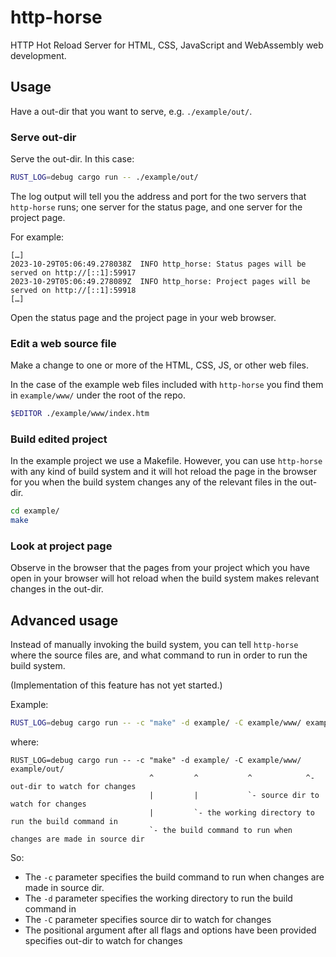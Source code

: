 # http-horse

HTTP Hot Reload Server for HTML, CSS, JavaScript and WebAssembly web development.

## Usage

Have a out-dir that you want to serve, e.g. `./example/out/`.

### Serve out-dir

Serve the out-dir. In this case:

```zsh
RUST_LOG=debug cargo run -- ./example/out/
```

The log output will tell you the address and port for the two servers that `http-horse` runs;
one server for the status page, and one server for the project page.

For example:

```text
[…]
2023-10-29T05:06:49.278038Z  INFO http_horse: Status pages will be served on http://[::1]:59917
2023-10-29T05:06:49.278089Z  INFO http_horse: Project pages will be served on http://[::1]:59918
[…]
```

Open the status page and the project page in your web browser.

### Edit a web source file

Make a change to one or more of the HTML, CSS, JS, or other web files.

In the case of the example web files included with `http-horse` you find them
in `example/www/` under the root of the repo.

```zsh
$EDITOR ./example/www/index.htm
```

### Build edited project

In the example project we use a Makefile. However, you can use `http-horse`
with any kind of build system and it will hot reload the page in the browser for
you when the build system changes any of the relevant files in the out-dir.

```zsh
cd example/
make
```

### Look at project page

Observe in the browser that the pages from your project which you have open
in your browser will hot reload when the build system makes relevant changes
in the out-dir.

## Advanced usage

Instead of manually invoking the build system, you can tell `http-horse`
where the source files are, and what command to run in order to run the build system.

(Implementation of this feature has not yet started.)

Example:

```zsh
RUST_LOG=debug cargo run -- -c "make" -d example/ -C example/www/ example/out/
```

where:

```text
RUST_LOG=debug cargo run -- -c "make" -d example/ -C example/www/ example/out/
                               ^         ^           ^            ^- out-dir to watch for changes
                               |         |           `- source dir to watch for changes
                               |         `- the working directory to run the build command in
                               `- the build command to run when changes are made in source dir
```

So:

* The `-c` parameter specifies the build command to run when changes are made in source dir.
* The `-d` parameter specifies the working directory to run the build command in
* The `-C` parameter specifies source dir to watch for changes
* The positional argument after all flags and options have been provided specifies out-dir to watch for changes
